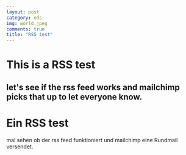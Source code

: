 ```yaml
---
layout: post
category: eds
img: world.jpeg
comments: true
title: "RSS test"
---
```

# This is a RSS test
let's see if the rss feed works and mailchimp picks that up to let everyone know.
---
# Ein RSS test
mal sehen ob der rss feed funktioniert und mailchimp eine Rundmail versendet.
